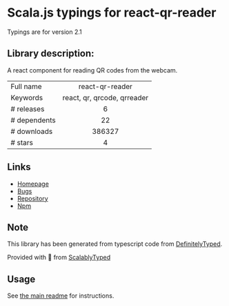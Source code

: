 
# Scala.js typings for react-qr-reader

Typings are for version 2.1

## Library description:
A react component for reading QR codes from the webcam.

|                    |                 |
| ------------------ | :-------------: |
| Full name          | react-qr-reader |
| Keywords           | react, qr, qrcode, qrreader |
| # releases         | 6 |
| # dependents       | 22 |
| # downloads        | 386327 |
| # stars            | 4 |

## Links
- [Homepage](https://github.com/JodusNodus/react-qr-reader#readme)
- [Bugs](https://github.com/JodusNodus/react-qr-reader/issues)
- [Repository](https://github.com/JodusNodus/react-qr-reader)
- [Npm](https://www.npmjs.com/package/react-qr-reader)
    


## Note
This library has been generated from typescript code from [DefinitelyTyped](https://definitelytyped.org).

Provided with :purple_heart: from [ScalablyTyped](https://github.com/oyvindberg/ScalablyTyped)

## Usage
See [the main readme](../../readme.md) for instructions.


